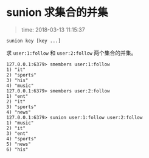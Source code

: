 # sunion 求集合的并集
>time: 2018-03-13 11:15:37
```
sunion key [key ...]
```
求 `user:1:follow` 和 `user:2:follow` 两个集合的并集。
```
127.0.0.1:6379> smembers user:1:follow
1) "it"
2) "sports"
3) "his"
4) "music"
127.0.0.1:6379> smembers user:2:follow
1) "ent"
2) "it"
3) "sports"
4) "news"
127.0.0.1:6379> sunion user:1:follow user:2:follow
1) "music"
2) "it"
3) "ent"
4) "sports"
5) "news"
6) "his"
```